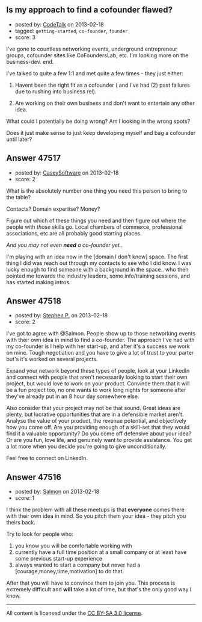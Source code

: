 ## Is my approach to find a cofounder flawed?

- posted by: [CodeTalk](https://stackexchange.com/users/-1/21191-codetalk) on 2013-02-18
- tagged: `getting-started`, `co-founder`, `founder`
- score: 3

I've gone to countless networking events, underground entrepreneur groups, cofounder sites like CoFoundersLab, etc. I'm looking more on the business-dev. end.

I've talked to quite a few 1:1 and met quite a few times - they just either:

1) Havent been the right fit as a cofounder ( and I've had (2) past failures due to rushing into business rel).

2) Are working on their own business and don't want to entertain any other idea.

What could I potentially be doing wrong? Am I looking in the wrong spots?

Does it just make sense to just keep developing myself and bag a cofounder until later?


## Answer 47517

- posted by: [CaseySoftware](https://stackexchange.com/users/-1/11314-caseysoftware) on 2013-02-18
- score: 2

What is the absolutely number one thing you need this person to bring to the table?

Contacts? Domain expertise? Money?

Figure out which of these things you need and then figure out where the people with *those* skills go. Local chambers of commerce, professional associations, etc are all probably good starting places.

*And you may not even **need** a co-founder yet..*

I'm playing with an idea now in the [domain I don't know] space. The first thing I did was reach out through my contacts to see who I did know. I was lucky enough to find someone with a background in the space.. who then pointed me towards the industry leaders, some info/training sessions, and has started making intros.


## Answer 47518

- posted by: [Stephen P.](https://stackexchange.com/users/-1/25058-stephen-p) on 2013-02-18
- score: 2

I've got to agree with @Salmon. People show up to those networking events with their own idea in mind to find a co-founder. The approach I've had with my co-founder is I help with her start-up, and after it's a success we work on mine. Tough negotiation and you have to give a lot of trust to your parter but's it's worked on several projects. 

Expand your network beyond these types of people, look at your LinkedIn and connect with people that aren't necessarily looking to start their own project, but would love to work on your product. Convince them that it will be a fun project too, no one wants to work long nights for someone after they've already put in an 8 hour day somewhere else. 

Also consider that your project may not be that sound. Great ideas are plenty, but lucrative opportunities that are in a defensible market aren't. Analyse the value of your product, the revenue potential, and objectively how you come off. Are you providing enough of a skill-set that they would find it a valuable opportunity? Do you come off defensive about your idea? Or are you fun, love life, and genuinely want to provide assistance. You get a lot more when you decide you're going to give unconditionally. 

Feel free to connect on LinkedIn. 


## Answer 47516

- posted by: [Salmon](https://stackexchange.com/users/-1/5445-salmon) on 2013-02-18
- score: 1

I think the problem with all these meetups is that **everyone** comes there with their own idea in mind. So you pitch them your idea - they pitch you theirs back. 

Try to look for people who:

 1. you know you will be comfortable working with
 2. currently have a full time position at a small company or at least have some previous start-up experience
 3. always wanted to start a company but never had a [courage,money,time,motivation] to do that. 

After that you will have to convince them to join you. This process is extremely difficult and **will** take a lot of time, but that's the only good way I know.



---

All content is licensed under the [CC BY-SA 3.0 license](https://creativecommons.org/licenses/by-sa/3.0/).
